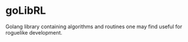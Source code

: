 # goLibRL
Golang library containing algorithms and routines one may find useful for roguelike development. 
